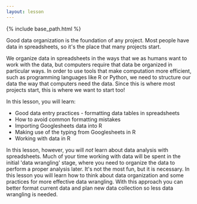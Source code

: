 ```yaml
---
layout: lesson
---
```


{% include base_path.html %}

Good data organization is the foundation of any project. Most
people have data in spreadsheets, so it's the place that many
projects start.

We organize data in spreadsheets in the ways that we as humans want to work with the data,
but computers require that data be organized in particular ways. In order
to use tools that make computation more efficient, such as programming
languages like R or Python, we need to structure our data the way that
computers need the data. Since this is where most projects start,
this is where we want to start too!

In this lesson, you will learn:

- Good data entry practices - formatting data tables in spreadsheets
- How to avoid common formatting mistakes
- Importing Googlesheets data into R
- Making use of the typing from Googlesheets in R
- Working with data in R

In this lesson, however, you will *not* learn about data analysis with spreadsheets.
Much of your time working with data will be spent in the initial 'data wrangling'
stage, where you need to organize the data to perform a proper analysis later.
It's not the most fun, but it is necessary. In this lesson you will
learn how to think about data organization and some practices for more
effective data wrangling. With this approach you can better format current data
and plan new data collection so less data wrangling is needed.

